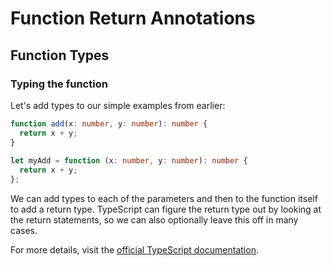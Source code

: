 # Function Return Annotations

## Function Types

### Typing the function

Let's add types to our simple examples from earlier:

```ts
function add(x: number, y: number): number {
  return x + y;
}
 
let myAdd = function (x: number, y: number): number {
  return x + y;
};
```

We can add types to each of the parameters and then to the function itself to add a return type. TypeScript can figure the return type out by looking at the return statements, so we can also optionally leave this off in many cases.

For more details, visit the [official TypeScript documentation](https://www.typescriptlang.org/docs/handbook/functions.html#optional-and-default-parameters).


